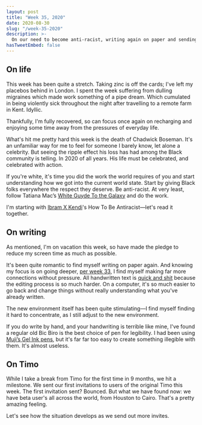```yaml
---
layout: post
title: "Week 35, 2020"
date: 2020-08-30
slug: "/week-35-2020"
description: >-
  On our need to become anti-racist, writing again on paper and sending out the first invitations to the Timo beta.
hasTweetEmbed: false
---
```


## On life

This week has been quite a stretch. Taking zinc is off the cards; I've left my placebos behind in London. I spent the week suffering from dulling migraines which made work something of a pipe dream. Which cumulated in being violently sick throughout the night after travelling to a remote farm in Kent. Idyllic.

Thankfully, I'm fully recovered, so can focus once again on recharging and enjoying some time away from the pressures of everyday life.

What's hit me pretty hard this week is the death of Chadwick Boseman. It's an unfamiliar way for me to feel for someone I barely know, let alone a celebrity. But seeing the ripple effect his loss has had among the Black community is telling. In 2020 of all years. His life must be celebrated, and celebrated with action.

If you're white, it's time you did the work the world requires of you and start understanding how we got into the current world state. Start by giving Black folks everywhere the respect they deserve. Be anti-racist. At very least, follow Tatiana Mac’s <a href="https://tatianamac.com/posts/white-guyde/"  target="_blank" rel="noopener noreferrer">White Guyde To the Galaxy</a> and do the work.

I'm starting with <a href="https://www.ibramxkendi.com"  target="_blank" rel="noopener noreferrer">Ibram X Kendi</a>'s How To Be Antiracist—let's read it together.

## On writing

As mentioned, I'm on vacation this week, so have made the pledge to reduce my screen time as much as possible.

It's been quite romantic to find myself writing on paper again. And knowing my focus is on going deeper, [per week 33](https://rdjpalmer.com/week-33-2020), I find myself making far more connections without pressure. All handwritten text is [quick and shit](https://rdjpalmer.com/quick-and-shit) because the editing process is so much harder. On a computer, it's so much easier to go back and change things without really understanding what you've already written.

The new environment itself has been quite stimulating—I find myself finding it hard to concentrate, as I still adjust to the new environment.

If you do write by hand, and your handwriting is terrible like mine, I've found a regular old Bic Biro is the best choice of pen for legibility. I had been using <a href="https://www.muji.eu/pages/online.asp?Sec=13&Sub=52&PID=11046" target="_blank" rel="noopener noreferrer">Muji’s Gel Ink pens</a>, but it's far far too easy to create something illegible with them. It's almost useless.

## On Timo

While I take a break from Timo for the first time in 9 months, we hit a milestone. We sent our first invitations to users of the original Timo this week. The first invitation sent? Bounced. But what we have found now: we have beta user's all across the world, from Houston to Cairo. That's a pretty amazing feeling.

Let's see how the situation develops as we send out more invites.
